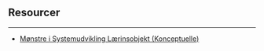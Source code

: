 
## Resourcer
---
- [Mønstre i Systemudvikling Lærinsobjekt (Konceptuelle)](https://rise.articulate.com/share/Z_DVWywECFo9goC6bVPMUF1ltBmEcxoF#/lessons/McLFTL6rqNYcT7--9ZZ1Roj1Z8ADDSmj)